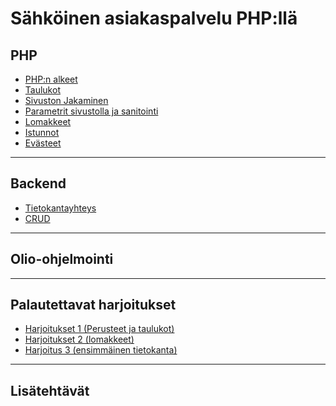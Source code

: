 # Sähköinen asiakaspalvelu PHP:llä

## PHP

- [PHP:n alkeet](./alkeet1/index.md)<base target="_blank">
- [Taulukot](./taulukot/index.md)<base target="_blank">
- [Sivuston Jakaminen](./sivustonJakaminen/index.md)<base target="_blank">
- [Parametrit sivustolla ja sanitointi](./parametrit/index.md)<base target="_blank">
- [Lomakkeet](./lomakkeet/index.md)<base target="_blank">
- [Istunnot](./istunnot/index.md)<base target="_blank">
- [Evästeet](./evasteet/index.md)<base target="_blank">

_____

## Backend

- [ Tietokantayhteys ](./pdo/index.md)<base target="_blank">
- [ CRUD ](./crud/index.md)<base target="_blank">

_____

## Olio-ohjelmointi

______

## Palautettavat harjoitukset

- [Harjoitukset 1 (Perusteet ja taulukot)](./harjoitukset1/index.md)<base target="_blank">
- [Harjoitukset 2 (lomakkeet)](./harjoitukset2/index.md)<base target="_blank">
- [Harjoitus 3 (ensimmäinen tietokanta)](./harjoitus3/index.md)<base target="_blank">

_____

## Lisätehtävät